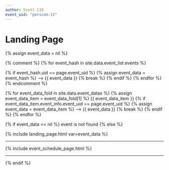 ```yaml
---
author: Scott CJX
event_uid: "perscom-11"
---
```


# Landing Page

{% assign event_data = nil %}

{% comment %}
{% for event_hash in site.data.event_list.events %}

  {% if event_hash.uid == page.event_uid %}
    {% assign event_data = event_hash %}
    --> {{ event_data }}
    {% break %}
  {% endif %}
{% endfor %}
{% endcomment %}

{% for event_data_fold in site.data.event_datas %}
  {% assign event_data_item = event_data_fold[1] %}
  {{ event_data_item }}
  {% if event_data_item.event_info.event_uid == page.event_uid %}
    {% assign event_data = event_data_item %}
    --> {{ event_data }}
    {% break %}
  {% endif %}
{% endfor %}  

{% if event_data == nil %}
  event is not found
{% else %}

{% include landing_page.html var=event_data %}

<hr>

{% include event_schedule_page.html %}

<hr>

{% endif %}
